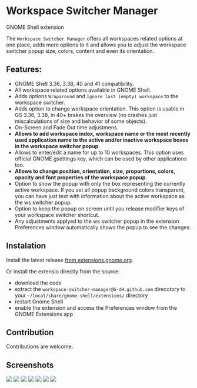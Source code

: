 # Workspace Switcher Manager
GNOME Shell extension

The `Workspace Switcher Manager` offers all workspaces related options at one place, adds more options to it and allows you to adjust the workspace switcher popup size, colors, content and even its orientation.

## Features:

- GNOME Shell 3.36, 3.38, 40 and 41 compatibility.
- All workspace related options available in GNOME Shell.
- Adds options `Wraparound` and `Ignore last (empty) workspace` to the workspace switcher.
- Adds option to change workspace orientation. This option is usable in GS 3.36, 3.38, in 40+ brakes the overview (no crashes just miscalculations of size and behavior of some objects).
- On-Screen and Fade Out time adjustmens.
- **Allows to add workspace index, workspace name or the most recently used application name to the active and/or inactive workspace boxes in the workspace switcher popup**.
- Allows to enter/edit a name for up to 10 workspaces. This option uses official GNOME gsettings key, which can be used by other applications too.
- **Allows to change position, orientation, size, proportions, colors, opacity and font properties of the workspace popup**.
- Option to show the popup with only the box representing the currently active workspace. If you set all popup background colors transparent, you can have just text with information about the active workspace as the ws switcher popup.
- Option to keep the popup on screen until you release modifier keys of your workspace switcher shortcut.
- Any adjustments applyed to the ws switcher popup in the extension Preferences window automatically shows the popup to see the changes.

## Instalation

Install the latest release [from extensions.gnome.org](https://extensions.gnome.org/extension/4788/workspace-switcher-manager/).

Or install the extensio directly from the source:
- download the code
- extract the `workspace-switcher-manager@G-dH.github.com` direcotory to your `~/local/share/gnome-shell/extensions/` directory
- restart Gnome Shell
- enable the extension and access the Preferences window from the GNOME Extensions app

## Contribution

Contributions are welcome.

## Screenshots

![](WSM0.jpg)
![](WSM1.png)
![](WSM2.png)
![](WSM3.png)
![](WSM4.png)
![](WSM5.png)
![](WSM6.png)
